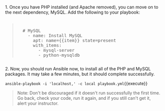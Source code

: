 
1\. Once you have PHP installed (and Apache removed), you can move on to the next dependency, MySQL. Add the following to your playbook:

<pre class="file" data-filename="playbook.yml"><blockquote>
  # MySQL
    - name: Install MySQL
      apt: name={{item}} state=present
      with_items:
        - mysql-server
        - python-mysqldb
</blockquote></pre>

2\. Now, you should run Ansible now, to install all of the PHP and MySQL packages. It may take a few minutes, but it should complete successfully.

`ansible-playbook -i 'localhost,' -c local playbook.yml`{{execute}}

>Note: Don't be discouraged if it doesn't run successfully the first time. Go back, check your code, run it again, and if you still can't get it, alert your instructor.
